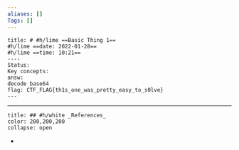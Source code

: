 ```yaml
---
aliases: []
Tags: []
---
```

``````ad-success
title: # #h/lime ==Basic Thing 1==
#h/lime ==date: 2022-01-28==
#h/lime ==time: 10:21==
----
Status:
Key concepts:
answ: 
decode base64
flag: CTF_FLAG{th1s_one_was_pretty_easy_to_s0lve}
---
``````

---
```ad-example
title: ## #h/white _References_
color: 200,200,200
collapse: open
```
- 
